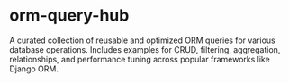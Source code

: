 # orm-query-hub
A curated collection of reusable and optimized ORM queries for various database operations. Includes examples for CRUD, filtering, aggregation, relationships, and performance tuning across popular frameworks like Django ORM.

